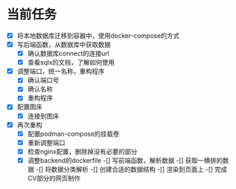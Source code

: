 # 当前任务
-[x] 将本地数据库迁移到容器中，使用docker-compose的方式
-[x] 写后端函数，从数据库中获取数据
  -[x] 确认数据库connect的连接url
  -[x] 查看sqlx的文档，了解如何使用
-[x] 调整端口，统一名称，重构程序
  -[x] 确认端口号
  -[x] 确认名称
  -[x] 重构程序
-[x] 配置图床
  -[x] 连接到图床
-[x] 再次重构
  -[x] 配置podman-compose的挂载卷
  -[x] 重新调整端口
  -[x] 检查nginx配置，删除掉没有必要的部分
  -[x] 调整backend的dockerfile
-[] 写前端函数，解析数据
  -[] 获取一横排的数据
  -[] 将数据分类解析
  -[] 创建合适的数据结构
  -[] 渲染到页面上
-[] 完成CV部分的网页制作
